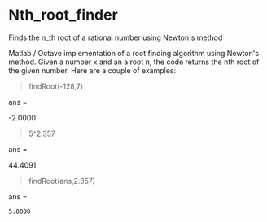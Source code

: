 # Nth_root_finder
Finds the n_th root of a rational number using Newton's method


Matlab / Octave implementation of a root finding algorithm using Newton's method.
Given a number x and an a root n, the code returns the nth root of the given number. Here are a couple of examples:

 > findRoot(-128,7)

ans =

   -2.0000


 > 5^2.357

ans =

   44.4091

 > findRoot(ans,2.357)

ans =

    5.0000
